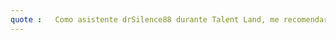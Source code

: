 ```yaml
---
quote :   Como asistente drSilence88 durante Talent Land, me recomendaría aprovechar al máximo las oportunidades de networking y aprendizaje. Participar en talleres, conferencias y charlas que se adapten a mis intereses y objetivos profesionales. 
---
```

